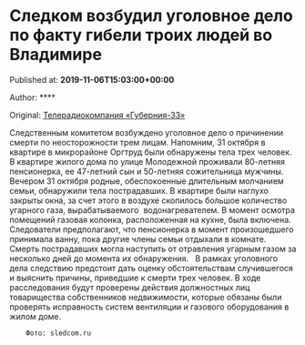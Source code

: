 
# Следком возбудил уголовное дело по факту гибели троих людей во Владимире

Published at: **2019-11-06T15:03:00+00:00**

Author: ****

Original: [Телерадиокомпания «Губерния-33»](http://trc33.ru/news/events/sledkom-vozbudil-ugolovnoe-del-po-faktu-gibeli-troikh-lyudey-vo-vladimire-/)

Следственным комитетом возбуждено уголовное дело о причинении смерти по неосторожности трем лицам. Напомним, 31 октября в квартире в микрорайоне Оргтруд были обнаружены тела трех человек. 
В квартире жилого дома по улице Молодежной проживали 80-летняя пенсионерка, ее 47-летний сын и 50-летняя сожительница мужчины. Вечером 31 октября родные, обеспокоенные длительным молчанием семьи, обнаружили тела пострадавших.
В квартире были наглухо закрыты окна, за счет этого в воздухе скопилось большое количество угарного газа, вырабатываемого  водонагревателем. В момент осмотра помещений газовая колонка, расположенная на кухне, была включена. Следователи предполагают, что пенсионерка в момент произошедшего принимала ванну, пока другие члены семьи отдыхали в комнате. Смерть пострадавших могла наступить от отравления угарным газом за несколько дней до момента их обнаружения.  
В рамках уголовного дела следствию предстоит дать оценку обстоятельствам случившегося и выяснить причины, приведшие к смерти трех человек. В ходе расследования будут проверены действия должностных лиц товарищества собственников недвижимости, которые обязаны были проверять исправность систем вентиляции и газового оборудования в жилом доме.   

        Фото: sledcom.ru
      
